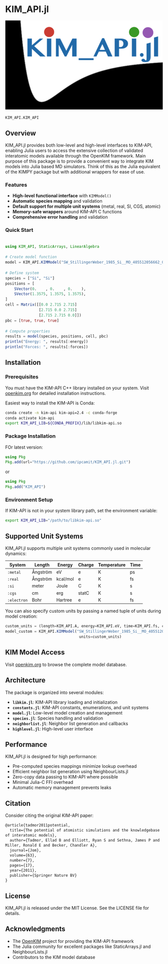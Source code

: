 # KIM_API.jl

![logo](./assets/logo.png)

```@docs
KIM_API.KIM_API
```

## Overview

KIM_API.jl provides both low-level and high-level interfaces to KIM-API, enabling Julia users to access the extensive collection of validated interatomic models available through the OpenKIM framework. Main purpose of this package is to provide a convenient way to integrate KIM models into Julia based MD simulators. Think of this as the Julia equivalent of the KIMPY package but with additional wrappers for ease of use.

### Features

- **High-level functional interface** with `KIMModel()`
- **Automatic species mapping** and validation
- **Default support for multiple unit systems** (metal, real, SI, CGS, atomic)
- **Memory-safe wrappers** around KIM-API C functions
- **Comprehensive error handling** and validation

### Quick Start

```julia

using KIM_API, StaticArrays, LinearAlgebra

# Create model function
model = KIM_API.KIMModel("SW_StillingerWeber_1985_Si__MO_405512056662_006")

# Define system
species = ["Si", "Si"]
positions = [
    SVector(0.    , 0.    , 0.    ),
    SVector(1.3575, 1.3575, 1.3575),
]
cell = Matrix([[0.0 2.715 2.715] 
               [2.715 0.0 2.715] 
               [2.715 2.715 0.0]])
pbc = [true, true, true]

# Compute properties
results = model(species, positions, cell, pbc)
println("Energy: ", results[:energy])
println("Forces: ", results[:forces])
```

## Installation

### Prerequisites

You must have the KIM-API C++ library installed on your system. Visit [openkim.org](https://openkim.org) for detailed installation instructions.

Easiest way to install the KIM-API is Conda:

```bash
conda create -n kim-api kim-api=2.4 -c conda-forge
conda activate kim-api
export KIM_API_LIB=${CONDA_PREFIX}/lib/libkim-api.so
```

### Package Installation

FOr latest version:

```julia
using Pkg
Pkg.add(url="https://github.com/ipcamit/KIM_API.jl.git")
```

or

```julia
using Pkg
Pkg.add("KIM_API")
```
### Environment Setup

If KIM-API is not in your system library path, set the environment variable:

```bash
export KIM_API_LIB="/path/to/libkim-api.so"
```

## Supported Unit Systems

KIM_API.jl supports multiple unit systems commonly used in molecular dynamics:

| System     | Length   | Energy     | Charge | Temperature | Time |
|------------|----------|------------|--------|-------------|------|
| `:metal`   | Ångström | eV         | e      | K           | ps   |
| `:real`    | Ångström | kcal/mol   | e      | K           | fs   |
| `:si`      | meter    | Joule      | C      | K           | s    |
| `:cgs`     | cm       | erg        | statC  | K           | s    |
| `:electron`| Bohr     | Hartree    | e      | K           | fs   |

You can also specify custom units by passing a named tuple of units during model creation:

```julia
custom_units = (length=KIM_API.A, energy=KIM_API.eV, time=KIM_API.fs, charge=KIM_API.e, temperature=KIM_API.K)
model_custom = KIM_API.KIMModel("SW_StillingerWeber_1985_Si__MO_405512056662_006",
                                 units=custom_units)
```

## KIM Model Access

Visit [openkim.org](https://openkim.org) to browse the complete model database.

## Architecture

The package is organized into several modules:

- **`libkim.jl`**: KIM-API library loading and initialization
- **`constants.jl`**: KIM-API constants, enumerations, and unit systems
- **`model.jl`**: Low-level model creation and management
- **`species.jl`**: Species handling and validation
- **`neighborlist.jl`**: Neighbor list generation and callbacks
- **`highlevel.jl`**: High-level user interface

## Performance

KIM_API.jl is designed for high performance:

- Pre-computed species mappings minimize lookup overhead
- Efficient neighbor list generation using NeighbourLists.jl
- Zero-copy data passing to KIM-API where possible
- Minimal Julia-C FFI overhead
- Automatic memory management prevents leaks


## Citation

Consider citing the original KIM-API paper:
```
@article{tadmor2011potential,
  title={The potential of atomistic simulations and the knowledgebase of interatomic models},
  author={Tadmor, Ellad B and Elliott, Ryan S and Sethna, James P and Miller, Ronald E and Becker, Chandler A},
  journal={Jom},
  volume={63},
  number={7},
  pages={17},
  year={2011},
  publisher={Springer Nature BV}
}
```

## License

KIM_API.jl is released under the MIT License. See the LICENSE file for details.

## Acknowledgments

- The [OpenKIM](https://openkim.org) project for providing the KIM-API framework
- The Julia community for excellent packages like StaticArrays.jl and NeighbourLists.jl
- Contributors to the KIM model database
